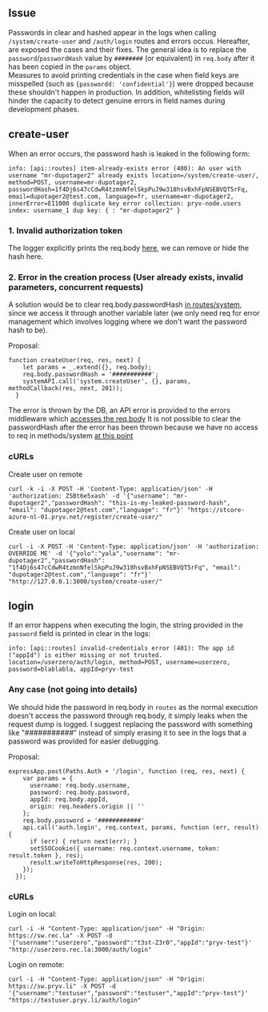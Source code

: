 ## Issue

Passwords in clear and hashed appear in the logs when calling `/system/create-user` and `/auth/login` routes and errors occus.
Hereafter, are exposed the cases and their fixes. The general idea is to replace the `password`/`passwordHash` value by `########` (or equivalent) in `req.body` after it has been copied in the `params` object.  
Measures to avoid printing credentials in the case when field keys are misspelled (such as `{passwordd: 'confidential'}`) were dropped because these shouldn't happen in production. In addition, whitelisting fields will hinder the capacity to detect genuine errors in field names during development phases.

## create-user

When an error occurs, the password hash is leaked in the following form:

```
info: [api::routes] item-already-exists error (400): An user with username "mr-dupotager2" already exists location=/system/create-user/, method=POST, username=mr-dupotager2, passwordHash=1f4Dj6s47cCdwR4tzmnNfelSkpPuJ9w318hsvBxhFpNSEBVQT5rFq, email=dupotager2@test.com, language=fr, username=mr-dupotager2, innerError=E11000 duplicate key error collection: pryv-node.users index: username_1 dup key: { : "mr-dupotager2" }
```

### 1. Invalid authorization token

The logger explicitly prints the req.body [here](https://github.com/pryv/service-core/blob/master/components/api-server/src/routes/system.js#L36), we can remove or hide the hash here.

### 2. Error in the creation process (User already exists, invalid parameters, concurrent requests)

A solution would be to clear req.body.passwordHash [in routes/system](https://github.com/pryv/service-core/blob/master/components/api-server/src/routes/system.js#L51), since we access it through another variable later (we only need req for error management which involves logging where we don't want the password hash to be).

Proposal:

``` 
function createUser(req, res, next) {
    let params = _.extend({}, req.body);
    req.body.passwordHash = '###########';
    systemAPI.call('system.createUser', {}, params, methodCallback(res, next, 201));
  }
```

The error is thrown by the DB, an API error is provided to the errors middleware which [accesses the req.body](https://github.com/pryv/service-core/blob/master/components/errors/src/errorHandling.js#L23)
It is not possible to clear the passwordHash after the error has been thrown because we have no access to req in methods/system [at this point](https://github.com/pryv/service-core/blob/master/components/api-server/src/methods/system.js#L45)

### cURLs

Create user on remote

```
curl -k -i -X POST -H 'Content-Type: application/json' -H 'authorization: ZSBt6e5xash' -d '{"username": "mr-dupotager2","passwordHash": "this-is-my-leaked-password-hash", "email": "dupotager2@test.com","language": "fr"}' "https://stcore-azure-nl-01.pryv.net/register/create-user/"
```

Create user on local

```
curl -i -X POST -H 'Content-Type: application/json' -H 'authorization: OVERRIDE ME' -d '{"yolo":"yala","username": "mr-dupotager2","passwordHash": "1f4Dj6s47cCdwR4tzmnNfelSkpPuJ9w318hsvBxhFpNSEBVQT5rFq", "email": "dupotager2@test.com","language": "fr"}' "http://127.0.0.1:3000/system/create-user/"
```

## login

If an error happens when executing the login, the string provided in the `password` field is printed in clear in the logs:

```
info: [api::routes] invalid-credentials error (401): The app id ("appId") is either missing or not trusted. location=/userzero/auth/login, method=POST, username=userzero, password=blablabla, appId=pryv-test
```

### Any case (not going into details)

We should hide the password in req.body in `routes` as the normal execution doesn't access the password through req.body, it simply leaks when the request dump is logged.
I suggest replacing the password with something like "###########" instead of simply erasing it to see in the logs that a password was provided for easier debugging.

Proposal:

```
expressApp.post(Paths.Auth + '/login', function (req, res, next) {
    var params = {
      username: req.body.username,
      password: req.body.password,
      appId: req.body.appId,
      origin: req.headers.origin || ''
    };
    req.body.password = '############'
    api.call('auth.login', req.context, params, function (err, result) {
      if (err) { return next(err); }
      setSSOCookie({ username: req.context.username, token: result.token }, res);
      result.writeToHttpResponse(res, 200);
    });
  });
```

### cURLs

Login on local:

```
curl -i -H "Content-Type: application/json" -H "Origin: https://sw.rec.la" -X POST -d '{"username":"userzero","password":"t3st-Z3r0","appId":"pryv-test"}' "http://userzero.rec.la:3000/auth/login"
```

Login on remote:

```
curl -i -H "Content-Type: application/json" -H "Origin: https://sw.pryv.li" -X POST -d '{"username":"testuser","password":"testuser","appId":"pryv-test"}' "https://testuser.pryv.li/auth/login"
```

